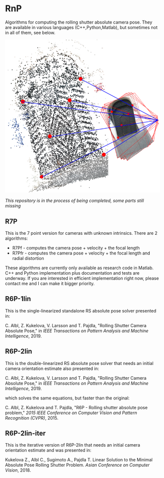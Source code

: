 # RnP
Algorithms for computing the rolling shutter absolute camera pose. They are available in various languages (C++,Python,Matlab), but sometimes not in all of them, see below.

![Rolling shutter absolute pose](absolute_pose_rs.png)

*This repository is in the process of being completed, some parts still missing*

## R7P
This is the 7 point version for cameras with unknown intrinsics. There are 2 algorithms:
* R7Pf - computes the camera pose + velocity + the focal length
* R7Pfr - computes the camera pose + velocity + the focal length and radial distortion  

These algorithms are currently only available as research code in Matlab. C++ and Python implementation plus documentation and tests are underway. If you are interested in efficient implementation right now, please contact me and I can make it bigger priority.

## R6P-1lin
This is the single-linearized standalone RS absolute pose solver presented in:

C. Albl, Z. Kukelova, V. Larsson and T. Pajdla, "Rolling Shutter Camera Absolute Pose," in *IEEE Transactions on Pattern Analysis and Machine Intelligence*, 2019.

## R6P-2lin
This is the double-linearized RS absolute pose solver that needs an initial camera orientation estimate also presented in:

C. Albl, Z. Kukelova, V. Larsson and T. Pajdla, "Rolling Shutter Camera Absolute Pose," in *IEEE Transactions on Pattern Analysis and Machine Intelligence*, 2019.

which solves the same equations, but faster than the original:

C. Albl, Z. Kukelova and T. Pajdla, "R6P - Rolling shutter absolute pose problem," *2015 IEEE Conference on Computer Vision and Pattern Recognition (CVPR)*, 2015.

## R6P-2lin-iter
This is the iterative version of R6P-2lin that needs an initial camera orientation estimate and was presented in:

Kukelova Z., Albl C., Sugimoto A., Pajdla T. Linear Solution to the Minimal Absolute Pose Rolling Shutter Problem. *Asian Conference on Computer Vision*, 2018.








